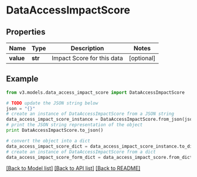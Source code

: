 # DataAccessImpactScore


## Properties
Name | Type | Description | Notes
------------ | ------------- | ------------- | -------------
**value** | **str** | Impact Score for this data | [optional] 

## Example

```python
from v3.models.data_access_impact_score import DataAccessImpactScore

# TODO update the JSON string below
json = "{}"
# create an instance of DataAccessImpactScore from a JSON string
data_access_impact_score_instance = DataAccessImpactScore.from_json(json)
# print the JSON string representation of the object
print DataAccessImpactScore.to_json()

# convert the object into a dict
data_access_impact_score_dict = data_access_impact_score_instance.to_dict()
# create an instance of DataAccessImpactScore from a dict
data_access_impact_score_form_dict = data_access_impact_score.from_dict(data_access_impact_score_dict)
```
[[Back to Model list]](../README.md#documentation-for-models) [[Back to API list]](../README.md#documentation-for-api-endpoints) [[Back to README]](../README.md)


